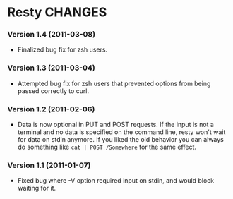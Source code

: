 Resty CHANGES
=============

### Version 1.4 (2011-03-08)

* Finalized bug fix for zsh users.

### Version 1.3 (2011-03-04)

* Attempted bug fix for zsh users that prevented options from being passed
  correctly to curl.

### Version 1.2 (2011-02-06)

* Data is now optional in PUT and POST requests. If the input is not a
  terminal and no data is specified on the command line, resty won't wait
  for data on stdin anymore. If you liked the old behavior you can always do
  something like `cat | POST /Somewhere` for the same effect.

### Version 1.1 (2011-01-07)

* Fixed bug where -V option required input on stdin, and would block waiting
  for it.
